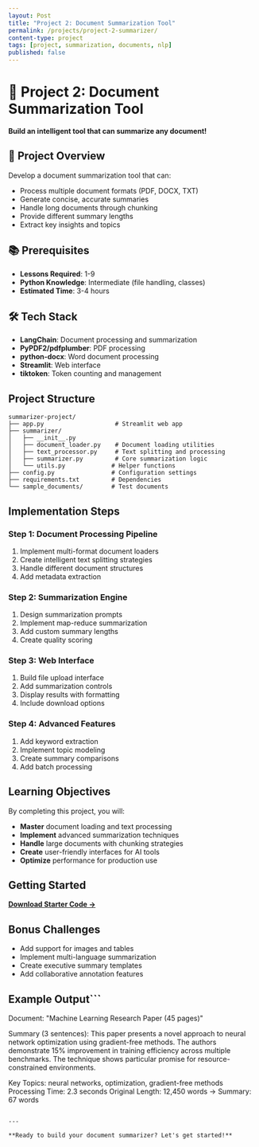 ```yaml
---
layout: Post
title: "Project 2: Document Summarization Tool"
permalink: /projects/project-2-summarizer/
content-type: project
tags: [project, summarization, documents, nlp]
published: false
---
```


# 📄 Project 2: Document Summarization Tool

**Build an intelligent tool that can summarize any document!**

## 🎯 Project Overview

Develop a document summarization tool that can:

- Process multiple document formats (PDF, DOCX, TXT)
- Generate concise, accurate summaries
- Handle long documents through chunking
- Provide different summary lengths
- Extract key insights and topics

## 📚 Prerequisites

- **Lessons Required**: 1-9
- **Python Knowledge**: Intermediate (file handling, classes)
- **Estimated Time**: 3-4 hours

## 🛠️ Tech Stack

- **LangChain**: Document processing and summarization
- **PyPDF2/pdfplumber**: PDF processing
- **python-docx**: Word document processing
- **Streamlit**: Web interface
- **tiktoken**: Token counting and management

## Project Structure

```
summarizer-project/
├── app.py                    # Streamlit web app
├── summarizer/
│   ├── __init__.py
│   ├── document_loader.py    # Document loading utilities
│   ├── text_processor.py     # Text splitting and processing
│   ├── summarizer.py         # Core summarization logic
│   └── utils.py             # Helper functions
├── config.py                # Configuration settings
├── requirements.txt         # Dependencies
└── sample_documents/        # Test documents
```

## Implementation Steps

### Step 1: Document Processing Pipeline

1. Implement multi-format document loaders
2. Create intelligent text splitting strategies
3. Handle different document structures
4. Add metadata extraction

### Step 2: Summarization Engine

1. Design summarization prompts
2. Implement map-reduce summarization
3. Add custom summary lengths
4. Create quality scoring

### Step 3: Web Interface

1. Build file upload interface
2. Add summarization controls
3. Display results with formatting
4. Include download options

### Step 4: Advanced Features

1. Add keyword extraction
2. Implement topic modeling
3. Create summary comparisons
4. Add batch processing

## Learning Objectives

By completing this project, you will:

- **Master** document loading and text processing
- **Implement** advanced summarization techniques
- **Handle** large documents with chunking strategies
- **Create** user-friendly interfaces for AI tools
- **Optimize** performance for production use

## Getting Started

[**Download Starter Code →**](https://github.com/sanjanb/generative-ai-langchain/tree/main/projects/project-2-starter)

## Bonus Challenges

- Add support for images and tables
- Implement multi-language summarization
- Create executive summary templates
- Add collaborative annotation features

## Example Output```

Document: "Machine Learning Research Paper (45 pages)"

Summary (3 sentences):
This paper presents a novel approach to neural network optimization
using gradient-free methods. The authors demonstrate 15% improvement
in training efficiency across multiple benchmarks. The technique shows
particular promise for resource-constrained environments.

Key Topics: neural networks, optimization, gradient-free methods
Processing Time: 2.3 seconds
Original Length: 12,450 words → Summary: 67 words

```

---

**Ready to build your document summarizer? Let's get started!**
```
